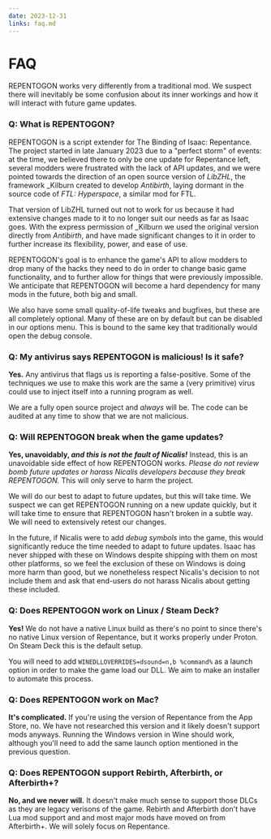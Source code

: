 ```yaml
---
date: 2023-12-31
links: faq.md
---
```

# FAQ

REPENTOGON works very differently from a traditional mod. We suspect there will inevitably be some confusion about its inner workings and how it will interact with future game updates.

### **Q: What is REPENTOGON?**
REPENTOGON is a script extender for The Binding of Isaac: Repentance. The project started in late January 2023 due to a "perfect storm" of events: at the time, we believed there to only be one update for Repentance left, several modders were frustrated with the lack of API updates, and we were pointed towards the direction of an open source version of *LibZHL*, the framework _Kilburn created to develop *Antibirth*, laying dormant in the source code of *FTL: Hyperspace*, a similar mod for FTL.

That version of LibZHL turned out not to work for us because it had extensive changes made to it to no longer suit our needs as far as Isaac goes. With the express permission of _Kilburn we used the original version directly from *Antibirth*, and have made significant changes to it in order to further increase its flexibility, power, and ease of use. 

REPENTOGON's goal is to enhance the game's API to allow modders to drop many of the hacks they need to do in order to change basic game functionality, and to further allow for things that were previously impossible. We anticipate that REPENTOGON will become a hard dependency for many mods in the future, both big and small.

We also have some small quality-of-life tweaks and bugfixes, but these are all completely optional. Many of these are on by default but can be disabled in our options menu. This is bound to the same key that traditionally would open the debug console.

### **Q: My antivirus says REPENTOGON is malicious! Is it safe?**
**Yes.** Any antivirus that flags us is reporting a false-positive. Some of the techniques we use to make this work are the same a (very primitive) virus could use to inject itself into a running program as well. 

We are a fully open source project and *always* will be. The code can be audited at any time to show that we are not malicious.

### **Q: Will REPENTOGON break when the game updates?**
**Yes, unavoidably, *and this is not the fault of Nicalis!*** Instead, this is an unavoidable side effect of how REPENTOGON works. *Please do not review bomb future updates or harass Nicalis developers because they break REPENTOGON.* This will only serve to harm the project.

We will do our best to adapt to future updates, but this will take time. We suspect we can get REPENTOGON running on a new update quickly, but it will take time to ensure that REPENTOGON hasn't broken in a subtle way. We will need to extensively retest our changes.

In the future, if Nicalis were to add *debug symbols* into the game, this would significantly reduce the time needed to adapt to future updates. Isaac has never shipped with these on Windows despite shipping with them on most other platforms, so we feel the exclusion of these on Windows is doing more harm than good, but we nonetheless respect Nicalis's decision to not include them and ask that end-users do not harass Nicalis about getting these included.

### **Q: Does REPENTOGON work on Linux / Steam Deck?**
**Yes!** We do not have a native Linux build as there's no point to since there's no native Linux version of Repentance, but it works properly under Proton. On Steam Deck this is the default setup.

You will need to add `WINEDLLOVERRIDES=dsound=n,b %command%` as a launch option in order to make the game load our DLL. We aim to make an installer to automate this process.

### **Q: Does REPENTOGON work on Mac?**
**It's complicated.** If you're using the version of Repentance from the App Store, no. We have not researched this version and it likely doesn't support mods anyways. Running the Windows version in Wine should work, although you'll need to add the same launch option mentioned in the previous question.

### **Q: Does REPENTOGON support Rebirth, Afterbirth, or Afterbirth+?**
**No, and we never will.** It doesn't make much sense to support those DLCs as they are legacy verisons of the game. Rebirth and Afterbirth don't have Lua mod support and and most major mods have moved on from Afterbirth+. We will solely focus on Repentance.